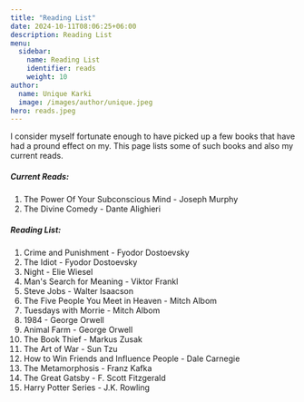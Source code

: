 ```yaml
---
title: "Reading List"
date: 2024-10-11T08:06:25+06:00
description: Reading List
menu:
  sidebar:
    name: Reading List
    identifier: reads
    weight: 10
author:
  name: Unique Karki
  image: /images/author/unique.jpeg
hero: reads.jpeg
---
```


I consider myself fortunate enough to have picked up a few books that have had a pround effect on my. This page lists some of such books and also my current reads.

##### Current Reads:
1. The Power Of Your Subconscious Mind - Joseph Murphy
2. The Divine Comedy - Dante Alighieri

##### Reading List:
1. Crime and Punishment - Fyodor Dostoevsky
2. The Idiot - Fyodor Dostoevsky
3. Night - Elie Wiesel
4. Man's Search for Meaning - Viktor Frankl
5. Steve Jobs - Walter Isaacson
6. The Five People You Meet in Heaven - Mitch Albom
7. Tuesdays with Morrie - Mitch Albom
8. 1984 - George Orwell
9. Animal Farm - George Orwell
10. The Book Thief - Markus Zusak
11. The Art of War - Sun Tzu
12. How to Win Friends and Influence People - Dale Carnegie
13. The Metamorphosis - Franz Kafka
14. The Great Gatsby - F. Scott Fitzgerald
15. Harry Potter Series - J.K. Rowling